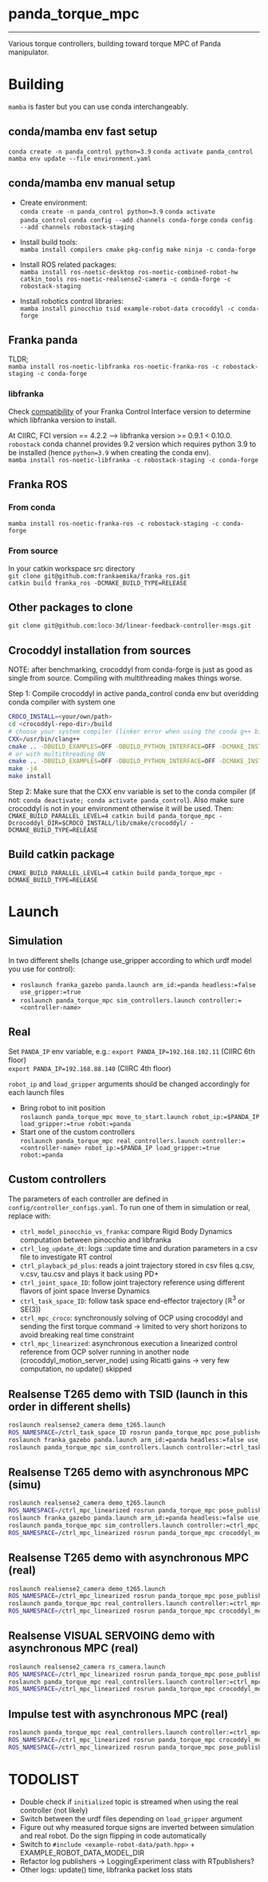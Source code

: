 # panda_torque_mpc
------------------
Various torque controllers, building toward torque MPC of Panda manipulator. 

# Building
`mamba` is faster but you can use conda interchangeably.
## conda/mamba env fast setup
`conda create -n panda_control python=3.9`
`conda activate panda_control`
`mamba env update --file environment.yaml`

## conda/mamba env manual setup
* Create environment:  
`conda create -n panda_control python=3.9`
`conda activate panda_control`
`conda config --add channels conda-forge`
`conda config --add channels robostack-staging`

* Install build tools:  
`mamba install compilers cmake pkg-config make ninja -c conda-forge`

* Install ROS related packages:  
`mamba install ros-noetic-desktop ros-noetic-combined-robot-hw catkin_tools ros-noetic-realsense2-camera -c conda-forge -c robostack-staging`

* Install robotics control libraries:  
`mamba install pinocchio tsid example-robot-data crocoddyl -c conda-forge`

## Franka panda
TLDR;  
`mamba install ros-noetic-libfranka ros-noetic-franka-ros -c robostack-staging -c conda-forge`

### libfranka
Check [compatibility](https://frankaemika.github.io/docs/compatibility.html "FCI-libfranka compatibily matrix") of your Franka Control Interface version to determine which libfranka version to install.

At CIIRC, FCI version == 4.2.2  --> libfranka version >= 0.9.1 < 0.10.0. `robostack` conda channel provides 9.2 version which requires python 3.9 to be installed (hence `python=3.9` when creating the conda env).   
`mamba install ros-noetic-libfranka -c robostack-staging -c conda-forge`

## Franka ROS
### From conda
`mamba install ros-noetic-franka-ros -c robostack-staging -c conda-forge`

### From source
In your catkin workspace src directory  
`git clone git@github.com:frankaemika/franka_ros.git`  
`catkin build franka_ros -DCMAKE_BUILD_TYPE=RELEASE`  

## Other packages to clone
`git clone git@github.com:loco-3d/linear-feedback-controller-msgs.git`

## Crocoddyl installation from sources
NOTE: after benchmarking, crocoddyl from conda-forge is just as good as single from source.
Compiling with multithreading makes things worse.

Step 1: 
Compile crocoddyl in active panda_control conda env but overidding conda compiler with system one
```bash
CROCO_INSTALL=<your/own/path>
cd <crocoddyl-repo-dir>/build
# choose your system compiler (linker error when using the conda g++ bin!!). E.G.:
CXX=/usr/bin/clang++
cmake .. -DBUILD_EXAMPLES=OFF -DBUILD_PYTHON_INTERFACE=OFF -DCMAKE_INSTALL_PREFIX=$CROCO_INSTALL
# or with multithreading ON
cmake .. -DBUILD_EXAMPLES=OFF -DBUILD_PYTHON_INTERFACE=OFF -DCMAKE_INSTALL_PREFIX=$CROCO_INSTALL -BUILD_WITH_MULTITHREADS=ON
make -j4
make install
```

Step 2:
Make sure that the CXX env variable is set to the conda compiler (if not: `conda deactivate; conda activate panda_control`). 
Also make sure crocoddyl is not in your environment otherwise it will be used. 
Then:
`CMAKE_BUILD_PARALLEL_LEVEL=4 catkin build panda_torque_mpc -Dcrocoddyl_DIR=$CROCO_INSTALL/lib/cmake/crocoddyl/ -DCMAKE_BUILD_TYPE=RELEASE`

## Build catkin package
`CMAKE_BUILD_PARALLEL_LEVEL=4 catkin build panda_torque_mpc -DCMAKE_BUILD_TYPE=RELEASE`

## 
# Launch
## Simulation
In two different shells (change use_gripper according to which urdf model you use for control):  

* `roslaunch franka_gazebo panda.launch arm_id:=panda headless:=false use_gripper:=true`
* `roslaunch panda_torque_mpc sim_controllers.launch controller:=<controller-name>`

## Real
Set `PANDA_IP` env variable, e.g.:
`export PANDA_IP=192.168.102.11` (CIIRC 6th floor)  
`export PANDA_IP=192.168.88.140` (CIIRC 4th floor)  

`robot_ip` and `load_gripper` arguments should be changed accordingly for each launch files

* Bring robot to init position  
`roslaunch panda_torque_mpc move_to_start.launch robot_ip:=$PANDA_IP load_gripper:=true robot:=panda`
* Start one of the custom controllers  
`roslaunch panda_torque_mpc real_controllers.launch controller:=<controller-name> robot_ip:=$PANDA_IP load_gripper:=true robot:=panda`

## Custom controllers
The parameters of each controller are defined in `config/controller_configs.yaml`. To run one of them in simulation or real, replace <controller-name> with:
* `ctrl_model_pinocchio_vs_franka`: compare Rigid Body Dynamics computation between pinocchio and libfranka
* `ctrl_log_update_dt`: logs ::update time and duration parameters in a csv file to investigate RT control
* `ctrl_playback_pd_plus`: reads a joint trajectory stored in csv files q.csv, v.csv, tau.csv and plays it back using PD+ 
* `ctrl_joint_space_ID`: follow joint trajectory reference using different flavors of joint space Inverse Dynamics 
* `ctrl_task_space_ID`: follow task space end-effector trajectory ($\mathbb{R}^3$ or SE(3)) 
* `ctrl_mpc_croco`: synchronously solving of OCP using crocoddyl and sending the first torque command -> limited to very short horizons to avoid breaking real time constraint 
* `ctrl_mpc_linearized`: asynchronous execution a linearized control reference from OCP solver running in another node (crocoddyl_motion_server_node) using Ricatti gains -> very few computation, no update() skipped

## Realsense T265 demo with TSID (launch in this order in different shells)
```bash
roslaunch realsense2_camera demo_t265.launch  
ROS_NAMESPACE=/ctrl_task_space_ID rosrun panda_torque_mpc pose_publisher.py  
roslaunch franka_gazebo panda.launch arm_id:=panda headless:=false use_gripper:=true  
roslaunch panda_torque_mpc sim_controllers.launch controller:=ctrl_task_space_ID  
```

## Realsense T265 demo with asynchronous MPC (simu)
```bash
roslaunch realsense2_camera demo_t265.launch
ROS_NAMESPACE=/ctrl_mpc_linearized rosrun panda_torque_mpc pose_publisher.py
roslaunch franka_gazebo panda.launch arm_id:=panda headless:=false use_gripper:=true
roslaunch panda_torque_mpc sim_controllers.launch controller:=ctrl_mpc_linearized record_joints:=true
ROS_NAMESPACE=/ctrl_mpc_linearized rosrun panda_torque_mpc crocoddyl_motion_server_node
```

## Realsense T265 demo with asynchronous MPC (real)
```bash
roslaunch realsense2_camera demo_t265.launch
ROS_NAMESPACE=/ctrl_mpc_linearized rosrun panda_torque_mpc pose_publisher.py
roslaunch panda_torque_mpc real_controllers.launch controller:=ctrl_mpc_linearized robot_ip:=$PANDA_IP load_gripper:=true robot:=panda
ROS_NAMESPACE=/ctrl_mpc_linearized rosrun panda_torque_mpc crocoddyl_motion_server_node
```

## Realsense VISUAL SERVOING demo with asynchronous MPC (real)
```bash
roslaunch realsense2_camera rs_camera.launch
ROS_NAMESPACE=/ctrl_mpc_linearized rosrun panda_torque_mpc pose_publisher.py --visual_servoing
roslaunch panda_torque_mpc real_controllers.launch controller:=ctrl_mpc_linearized robot_ip:=$PANDA_IP load_gripper:=true robot:=panda
ROS_NAMESPACE=/ctrl_mpc_linearized rosrun panda_torque_mpc crocoddyl_motion_server_node
```

## Impulse test with asynchronous MPC (real)
```bash
roslaunch panda_torque_mpc real_controllers.launch controller:=ctrl_mpc_linearized robot_ip:=$PANDA_IP load_gripper:=true robot:=panda
ROS_NAMESPACE=/ctrl_mpc_linearized rosrun panda_torque_mpc crocoddyl_motion_server_node
ROS_NAMESPACE=/ctrl_mpc_linearized rosrun panda_torque_mpc pose_publisher.py --visual_servoing
```

# TODOLIST
* Double check if `initialized` topic is streamed when using the real controller (not likely) 
* Switch between the urdf files depending on `load_gripper` argument
* Figure out why measured torque signs are inverted between simulation and real robot.
Do the sign flipping in code automatically
* Switch to `#include <example-robot-data/path.hpp>` + EXAMPLE_ROBOT_DATA_MODEL_DIR
* Refactor log publishers -> LoggingExperiment class with RTpublishers?
* Other logs: update() time, libfranka packet loss stats
